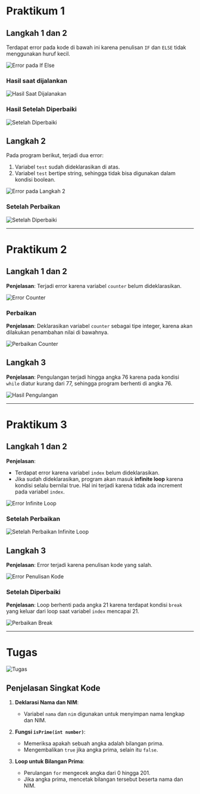 # Praktikum 1

## **Langkah 1 dan 2**

Terdapat error pada kode di bawah ini karena penulisan `IF` dan `ELSE` tidak menggunakan huruf kecil.

![Error pada If Else](https://i.ibb.co/4sYBwm0/Screenshot-2024-09-15-184636.png)

### **Hasil saat dijalankan**

![Hasil Saat Dijalanakan](https://i.ibb.co/WyT4Z7b/Screenshot-2024-09-15-185123.png)

### **Hasil Setelah Diperbaiki**

![Setelah Diperbaiki](https://i.ibb.co/hZ2Ty9q/Screenshot-2024-09-15-185302.png)

## **Langkah 2**

Pada program berikut, terjadi dua error:

1. Variabel `test` sudah dideklarasikan di atas.
2. Variabel `test` bertipe string, sehingga tidak bisa digunakan dalam kondisi boolean.

![Error pada Langkah 2](https://i.ibb.co/LCyzN7V/Screenshot-2024-09-15-185501.png)

### **Setelah Perbaikan**

![Setelah Diperbaiki](https://i.ibb.co/DpMzFL9/Screenshot-2024-09-15-185730.png)

---

# Praktikum 2

## **Langkah 1 dan 2**

**Penjelasan**: Terjadi error karena variabel `counter` belum dideklarasikan.

![Error Counter](https://i.ibb.co/48zvKQ0/Screenshot-2024-09-15-190448.png)

### **Perbaikan**

**Penjelasan**: Deklarasikan variabel `counter` sebagai tipe integer, karena akan dilakukan penambahan nilai di bawahnya.

![Perbaikan Counter](https://i.ibb.co/6r4Hzgb/Screenshot-2024-09-15-190634.png)

## **Langkah 3**

**Penjelasan**: Pengulangan terjadi hingga angka 76 karena pada kondisi `while` diatur kurang dari 77, sehingga program berhenti di angka 76.

![Hasil Pengulangan](https://i.ibb.co/99hQHqB/Screenshot-2024-09-15-191007.png)

---

# Praktikum 3

## **Langkah 1 dan 2**

**Penjelasan**:

- Terdapat error karena variabel `index` belum dideklarasikan.
- Jika sudah dideklarasikan, program akan masuk **infinite loop** karena kondisi selalu bernilai true. Hal ini terjadi karena tidak ada increment pada variabel `index`.

![Error Infinite Loop](https://i.ibb.co/1fVLqHK/Screenshot-2024-09-15-191226.png)

### **Setelah Perbaikan**

![Setelah Perbaikan Infinite Loop](https://i.ibb.co/BPpy5LW/Screenshot-2024-09-15-191931.png)

## **Langkah 3**

**Penjelasan**: Error terjadi karena penulisan kode yang salah.

![Error Penulisan Kode](https://i.ibb.co/89Qzhnx/Screenshot-2024-09-15-193101.png)

### **Setelah Diperbaiki**

**Penjelasan**: Loop berhenti pada angka 21 karena terdapat kondisi `break` yang keluar dari loop saat variabel `index` mencapai 21.

![Perbaikan Break](https://i.ibb.co/5RQ1pm9/Screenshot-2024-09-15-193223.png)

---

# Tugas

![Tugas](https://i.ibb.co/F3JFHP8/Screenshot-2024-09-15-194043.png)

## **Penjelasan Singkat Kode**

1. **Deklarasi Nama dan NIM**:

   - Variabel `nama` dan `nim` digunakan untuk menyimpan nama lengkap dan NIM.

2. **Fungsi `isPrime(int number)`**:

   - Memeriksa apakah sebuah angka adalah bilangan prima.
   - Mengembalikan `true` jika angka prima, selain itu `false`.

3. **Loop untuk Bilangan Prima**:
   - Perulangan `for` mengecek angka dari 0 hingga 201.
   - Jika angka prima, mencetak bilangan tersebut beserta nama dan NIM.
